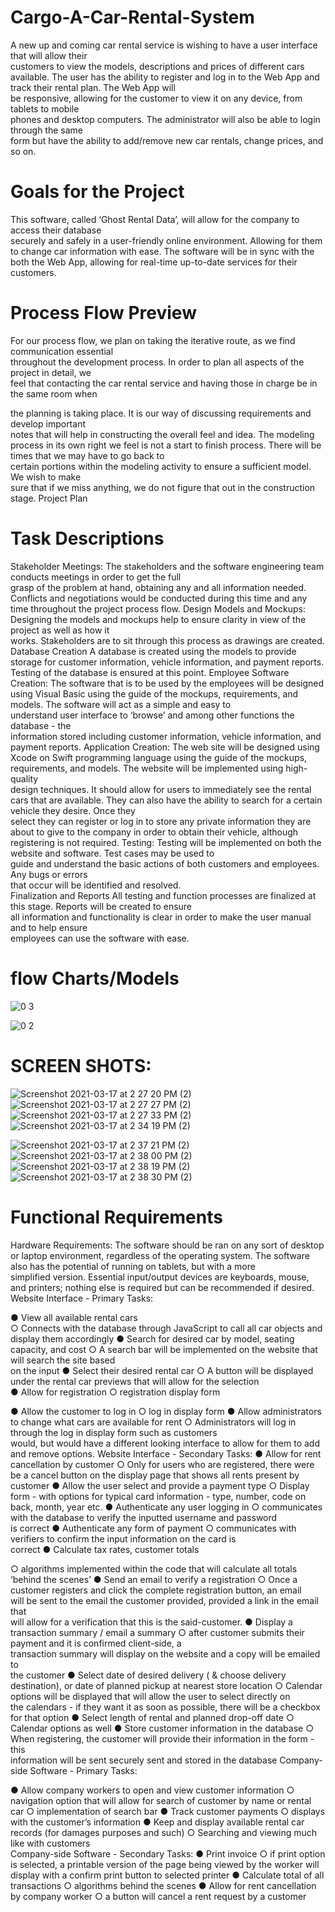 # Cargo-A-Car-Rental-System
A	new	up	and	coming	car	rental	service	is	wishing	to	have	a	user	interface	that	will	allow	their	
customers	to	view	the	models,	descriptions	and	prices	of	different	cars available.	The	user	has	
the	ability	to	register	and	log	in	to	the	Web	App	and	track	their	rental	plan.	The	Web	App	will	
be	responsive,	allowing	for	the	customer	to	view	it	on	any	device,	from	tablets	to	mobile	
phones	and	desktop	computers.	The	administrator	will	also	be	able	to	login	through	the	same	
form	but	have	the	ability	to	add/remove	new	car	rentals,	change	prices,	and	so	on.

# Goals	for	the	Project
This	software,	called	‘Ghost	Rental	Data’, will	allow	for	the	company	to	access	their	database	
securely	and	safely	in	a	user-friendly	online	environment.	Allowing	for	them	to	change	car	
information	with	ease.	The	software	will	be	in	sync	with	the	both	the	Web	App,	allowing	for	
real-time	up-to-date services	for	their	customers.


# Process Flow	Preview
For	our	process	flow,	we	plan	on	taking	the	iterative	route,	as	we	find	communication	essential	
throughout	the	development	process.	In	order	to	plan	all	aspects	of	the	project	in	detail,	we	
feel	that	contacting	the	car	rental	service	and having	those	in	charge	be	in	the	same	room	when	

the	planning	is	taking	place.	It	is	our	way	of	discussing	requirements	and	develop	important	
notes	that	will	help	in	constructing	the	overall	feel	and	idea.	The	modeling	process	in	its	own	
right	we	feel	is	not	a	start	to	finish	process.	There	will	be	times	that	we	may	have	to	go	back	to	
certain	portions	within	the	modeling	activity	to	ensure	a	sufficient	model.	We	wish	to	make	
sure	that	if	we	miss	anything,	we	do	not	figure	that	out	in	the	construction	stage.
Project	Plan

#	Task	Descriptions
Stakeholder	Meetings:
The	stakeholders	and	the	software	engineering	team	conducts	meetings	in	order	to get	the	full	
grasp	of	the	problem	at	hand,	obtaining	any	and	all	information	needed.	Conflicts	and	
negotiations	would	be	conducted	during	this	time	and	any	time	throughout	the	project	process	
flow.
Design	Models	and	Mockups:
Designing	the	models	and	mockups	help	to	ensure	clarity	in	view	of	the	project	as	well	as	how	it	
works.	Stakeholders	are	to	sit	through	this	process	as	drawings	are	created.
Database	Creation
A	database	is	created	using	the	models	to	provide	storage	for	customer	information,	vehicle	
information,	and	payment	reports.	Testing	of	the	database	is	ensured	at	this	point.
Employee	Software	Creation:
The	software	that	is	to	be	used	by	the	employees	will	be	designed	using	Visual	Basic	using	the	
guide	of	the	mockups,	requirements,	and	models.	The	software	will	act	as	a	simple	and	easy	to	
understand	user	interface	to	‘browse’	and	among	other	functions	the	database	- the	
information	stored	including	customer	information,	vehicle	information,	and	payment	reports.
Application	Creation:
The web	site	will	be	designed	using	Xcode	on	Swift	programming	language	using	the	guide	of	the	
mockups,	requirements,	and	models.	The	website	will	be	implemented	using	high-quality	
design	techniques.	It	should	allow	for	users	to	immediately	see	the	rental	cars	that	are	
available.	They	can	also	have	the	ability	to	search	for	a	certain	vehicle	they	desire.	Once	they	
select	they	can	register	or	log	in	to	store	any	private	information	they	are	about	to	give	to	the	
company	in	order	to	obtain	their	vehicle,	although	registering	is	not	required.
Testing:
Testing	will	be	implemented	on	both	the	website	and	software.	Test	cases	may	be	used	to	
guide	and	understand	the	basic	actions	of	both	customers	and	employees.	Any	bugs	or	errors	
that	occur	will	be	identified	and	resolved.	
Finalization	and	Reports
All	testing	and	function	processes	are	finalized	at	this	stage.	Reports	will	be	created	to	ensure	
all	information	and	functionality	is	clear	in	order	to	make	the	user	manual	and	to	help	ensure	
employees	can	use	the	software	with	ease.

# flow Charts/Models

![0 3](https://user-images.githubusercontent.com/70209068/111518285-4fad4b80-872c-11eb-8b29-e5300bf20083.jpg)


![0 2](https://user-images.githubusercontent.com/70209068/111518294-50de7880-872c-11eb-9cc0-8c9a81c2a6fd.jpg)


# SCREEN SHOTS:
![Screenshot 2021-03-17 at 2 27 20 PM (2)](https://user-images.githubusercontent.com/70209068/111531657-365fcb80-873b-11eb-83e9-7e606aed7b46.png)
![Screenshot 2021-03-17 at 2 27 27 PM (2)](https://user-images.githubusercontent.com/70209068/111531661-38298f00-873b-11eb-8d19-b5b44b3779fd.png)
![Screenshot 2021-03-17 at 2 27 33 PM (2)](https://user-images.githubusercontent.com/70209068/111531668-39f35280-873b-11eb-85a7-cf0b0cf5823f.png)
![Screenshot 2021-03-17 at 2 34 19 PM (2)](https://user-images.githubusercontent.com/70209068/111531690-41b2f700-873b-11eb-8bcb-d40d80eb5c21.png)

![Screenshot 2021-03-17 at 2 37 21 PM (2)](https://user-images.githubusercontent.com/70209068/111531786-60b18900-873b-11eb-9719-c556540702ea.png)
![Screenshot 2021-03-17 at 2 38 00 PM (2)](https://user-images.githubusercontent.com/70209068/111531792-627b4c80-873b-11eb-94d3-5676172b044a.png)
![Screenshot 2021-03-17 at 2 38 19 PM (2)](https://user-images.githubusercontent.com/70209068/111531804-64dda680-873b-11eb-92b9-f16d71fb5c94.png)
![Screenshot 2021-03-17 at 2 38 30 PM (2)](https://user-images.githubusercontent.com/70209068/111531818-67400080-873b-11eb-9478-a6c3eb9bc3ce.png)



# Functional	Requirements
Hardware	Requirements:
The	software	should	be	ran	on	any	sort	of	desktop	or	laptop	environment,	regardless	of	the	
operating	system.	The	software	also	has	the	potential	of	running	on	tablets,	but	with	a	more	
simplified	version.	Essential	input/output	devices	are	keyboards,	mouse,	and	printers;	nothing	
else	is	required	but	can	be	recommended	if	desired.
Website	Interface	- Primary	Tasks:

● View	all	available	rental	cars	
○ Connects	with	the	database	through	JavaScript to	call	all	car	objects	and	display	
them	accordingly
● Search	for	desired	car	by	model,	seating	capacity,	and	cost
○ A	search	bar	will	be	implemented	on	the	website	that	will	search	the	site	based	
on	the	input
● Select	their	desired	rental	car
○ A	button	will	be	displayed	under	the	rental	car	previews	that	will	allow	for	the	
selection	
● Allow	for	registration
○ registration	display	form	

● Allow	the	customer	to	log	in
○ log	in	display	form
● Allow	administrators	to	change	what	cars	are	available	for	rent
○ Administrators will	log	in	through	the	log	in	display	form	such	as	customers	
would,	but	would	have	a	different	looking	interface	to	allow	for	them	to	add	and	
remove	options.
Website	Interface	- Secondary	Tasks:
● Allow	for	rent	cancellation	by	customer
○ Only	for	users	who are	registered,	there	were	be	a	cancel	button	on	the	display	
page	that	shows	all	rents	present	by	customer
● Allow	the	user	select	and	provide	a	payment	type
○ Display	form	- with	options	for	typical	card	information	- type,	number,	code	on	
back,	month,	year	etc.
● Authenticate	any	user	logging	in
○ communicates	with	the	database	to	verify	the	inputted	username	and	password	
is	correct
● Authenticate	any	form	of	payment
○ communicates	with	verifiers	to	confirm	the	input	information	on	the	card	is	
correct
● Calculate	tax	rates,	customer	totals

○ algorithms	implemented	within	the	code	that	will	calculate	all	totals	‘behind	the	
scenes’
● Send	an	email	to	verify	a	registration
○ Once	a	customer	registers	and	click	the	complete	registration	button,	an	email	
will	be	sent	to	the	email the	customer	provided,	provided	a	link	in	the	email	that	
will	allow	for	a	verification	that	this	is	the	said-customer.
● Display	a	transaction	summary	/	email	a	summary
○ after	customer	submits	their	payment	and	it	is	confirmed	client-side,	a	
transaction	summary	will	display	on	the	website	and	a	copy	will	be	emailed	to	
the	customer
● Select	date	of	desired	delivery	(	&	choose	delivery	destination),	or	date	of	planned	pickup	at	nearest	store	location
○ Calendar	options	will	be	displayed	that	will	allow	the	user	to	select	directly	on	
the	calendars	- if	they	want	it	as	soon	as	possible,	there	will	be	a	checkbox	for	
that	option
● Select	length	of	rental	and	planned	drop-off	date
○ Calendar	options	as	well
● Store	customer	information	in	the	database
○ When	registering,	the	customer	will	provide	their	information	in	the	form	- this	
information	will	be	sent	securely	sent	and	stored	in	the	database
Company-side	Software	- Primary	Tasks:

● Allow	company	workers	to	open	and	view	customer	information
○ navigation	option	that	will	allow	for	search	of	customer	by	name	or	rental	car	
○ implementation	of	search	bar
● Track	customer	payments
○ displays	with	the	customer’s	information
● Keep	and	display	available	rental	car	records	(for	damages	purposes	and	such)
○ Searching	and	viewing	much	like	with	customers	
Company-side	Software	- Secondary	Tasks:
● Print	invoice
○ if	print	option	is	selected,	a	printable	version	of	the	page	being	viewed	by	the	
worker	will	display	with	a	confirm	print	button	to	selected	printer
● Calculate	total	of	all	transactions
○ algorithms	behind	the	scenes
● Allow	for	rent	cancellation	by	company	worker
○ a	button	will	cancel	a	rent	request	by	a	customer
